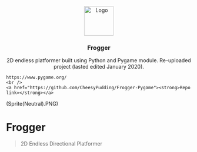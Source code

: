 <!-- PROJECT LOGO -->
<br />
<p align="center">
  <a href="https://github.com/github_CheesyPudding/Frogger-Pygame">
    <img src="Sprite(Neutral).png" alt="Logo" width="80" height="80">
  </a>

  <h3 align="center">Frogger</h3>

  <p align="center">
    2D endless platformer built using Python and Pygame module. Re-uploaded project (lasted edited January 2020).
    
    https://www.pygame.org/
    <br />
    <a href="https://github.com/CheesyPudding/Frogger-Pygame"><strong>Repo link»</strong></a>
  </p>
</p>

(Sprite(Neutral).PNG)
# Frogger
> 2D Endless Directional Platformer
